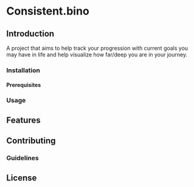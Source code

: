 # Consistent.bino

## Introduction
A project that aims to help track your progression with current goals you may have in life and help visualize how far/deep you are in your journey.

### Installation

#### Prerequisites

### Usage

## Features

## Contributing

### Guidelines

## License
